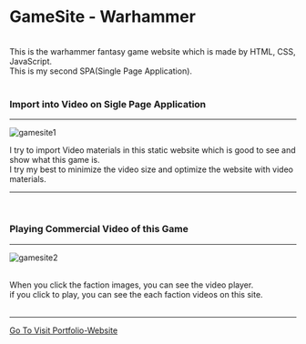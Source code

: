 # GameSite - Warhammer
<br>
This is the warhammer fantasy game website which is made by HTML, CSS, JavaScript.
<br>
This is my second SPA(Single Page Application).

<br>
<br>

### Import into Video on Sigle Page Application
<hr>

![gamesite1](https://user-images.githubusercontent.com/83178592/189119629-7490b096-b174-4241-be4a-e2b7779f9b1a.gif)

I try to import Video materials in this static website which is good to see and show what this game is.
<br>
I try my best to minimize the video size and optimize the website with video materials.
<br>

<hr>

<br>

### Playing Commercial Video of this Game
<hr>

![gamesite2](https://user-images.githubusercontent.com/83178592/189117737-e9309382-bd45-44aa-9cb4-2d2b05fc7763.gif)

<br>
When you click the faction images, you can see the video player. 
<br>
if you click to play, you can see the each faction videos on this site.
<br>
<br>

<hr>
<a href="https://bvbfd.github.io/WarhammerSite/">Go To Visit Portfolio-Website</a>
